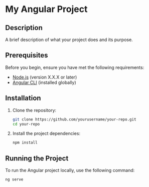 # My Angular Project

## Description
A brief description of what your project does and its purpose.

## Prerequisites
Before you begin, ensure you have met the following requirements:
- [Node.js](https://nodejs.org/) (version X.X.X or later)
- [Angular CLI](https://angular.io/cli) (installed globally)

## Installation

1. Clone the repository:

    ```bash
    git clone https://github.com/yourusername/your-repo.git
    cd your-repo
    ```

2. Install the project dependencies:

    ```bash
    npm install
    ```

## Running the Project

To run the Angular project locally, use the following command:

```bash
ng serve

